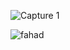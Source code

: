![Capture 1](https://user-images.githubusercontent.com/117313370/205838751-5593661a-5122-4ae6-b235-1a05d9320ea0.PNG)

![fahad](https://user-images.githubusercontent.com/117313370/205855206-1bf32f03-0ea5-4d12-bb38-23f39539b3a8.png)
